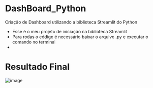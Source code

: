 # DashBoard_Python
Criação de Dashboard utilizando a biblioteca Streamlit do Python


- Esse é o meu projeto de iniciação na biblioteca Streamlit
- Para rodas o código é necessário baixar o arquivo .py e executar o comando no terminal
- <streamlit run nome.py>

##
# Resultado Final
![image](https://github.com/Jonatas-G-Oliveira/DashBoard_Python/assets/130922069/cdaa5bce-1a8f-4b97-bc13-017a364c5700)

